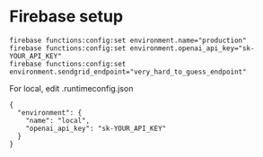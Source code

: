 
# Firebase setup

```
firebase functions:config:set environment.name="production"
firebase functions:config:set environment.openai_api_key="sk-YOUR_API_KEY"
firebase functions:config:set environment.sendgrid_endpoint="very_hard_to_guess_endpoint"
```

For local, edit .runtimeconfig.json
```
{
  "environment": {
    "name": "local",
    "openai_api_key": "sk-YOUR_API_KEY"
  }
}
```